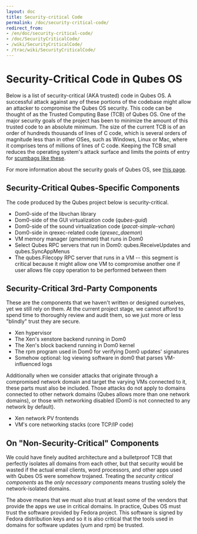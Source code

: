 ```yaml
---
layout: doc
title: Security-critical Code
permalink: /doc/security-critical-code/
redirect_from:
- /en/doc/security-critical-code/
- /doc/SecurityCriticalCode/
- /wiki/SecurityCriticalCode/
- /trac/wiki/SecurityCriticalCode/
---
```


Security-Critical Code in Qubes OS
==================================

Below is a list of security-critical (AKA trusted) code in Qubes OS. 
A successful attack against any of these portions of the codebase might allow an attacker to compromise the Qubes OS security. This code can be thought of as the Trusted Computing Base (TCB) of Qubes OS. 
One of the major security goals of the project has been to minimize the amount of this trusted code to an absolute minimum. 
The size of the current TCB is of an order of hundreds thousands of lines of C code, which is several orders of magnitude less than in other OSes, such as Windows, Linux or Mac, where it comprises tens of millions of lines of C code. 
Keeping the TCB small reduces the operating system's attack surface and limits the points of entry for [scumbags like these](https://www.forbes.com/sites/andygreenberg/2012/03/21/meet-the-hackers-who-sell-spies-the-tools-to-crack-your-pc-and-get-paid-six-figure-fees/#4f6f605c1f74).

For more information about the security goals of Qubes OS, see [this page](/security/goals/).

Security-Critical Qubes-Specific Components
-------------------------------------------

The code produced by the Qubes project below is security-critical.

-   Dom0-side of the libvchan library
-   Dom0-side of the GUI virtualization code (*qubes-guid*)
-   Dom0-side of the sound virtualization code (*pacat-simple-vchan*)
-   Dom0-side in qrexec-related code (*qrexec\_daemon*)
-   VM memory manager (*qmemman*) that runs in Dom0
-   Select Qubes RPC servers that run in Dom0: qubes.ReceiveUpdates and qubes.SyncAppMenus
-   The qubes.Filecopy RPC server that runs in a VM -- this segment is critical because it might allow one VM to compromise another one if user allows file copy operation to be performed between them

Security-Critical 3rd-Party Components
--------------------------------------

These are the components that we haven't written or designed ourselves, yet we still rely on them. At the current project stage, we cannot afford to spend time to thoroughly review and audit them, so we just more or less "blindly" trust they are secure.

-   Xen hypervisor
-   The Xen's xenstore backend running in Dom0
-   The Xen's block backend running in Dom0 kernel
-   The rpm program used in Dom0 for verifying Dom0 updates' signatures
-   Somehow optional: log viewing software in dom0 that parses VM-influenced logs

Additionally when we consider attacks that originate through a compromised network domain and target the varying VMs connected to it, these parts must also be included. Those attacks do not apply to domains connected to other network domains (Qubes allows more than one network domains), or those with networking disabled (Dom0 is not connected to any network by default).

-   Xen network PV frontends
-   VM's core networking stacks (core TCP/IP code)

On "Non-Security-Critical" Components
-------------------------------------------

We could have finely audited architecture and a bulletproof TCB that perfectly isolates all domains from each other, but that security would be wasted if the actual email clients, word processors, and other apps used with Qubes OS were somehow trojaned. Treating the *security critical components* as the *only necessary components* means trusting solely the network-isolated domains.

The above means that we must also trust at least some of the vendors that provide the apps we use in critical domains. In practice, Qubes OS must trust the software provided by Fedora project. This software is signed by Fedora distribution keys and so it is also critical that the tools used in domains for software updates (yum and rpm) be trusted.
